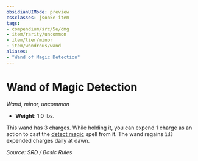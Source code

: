 ```yaml
---
obsidianUIMode: preview
cssclasses: json5e-item
tags:
- compendium/src/5e/dmg
- item/rarity/uncommon
- item/tier/minor
- item/wondrous/wand
aliases: 
- "Wand of Magic Detection"
---
```

# Wand of Magic Detection
*Wand, minor, uncommon*  

- **Weight**: 1.0 lbs.

This wand has 3 charges. While holding it, you can expend 1 charge as an action to cast the [detect magic](detect-magic.md) spell from it. The wand regains `1d3` expended charges daily at dawn.

*Source: SRD / Basic Rules*
